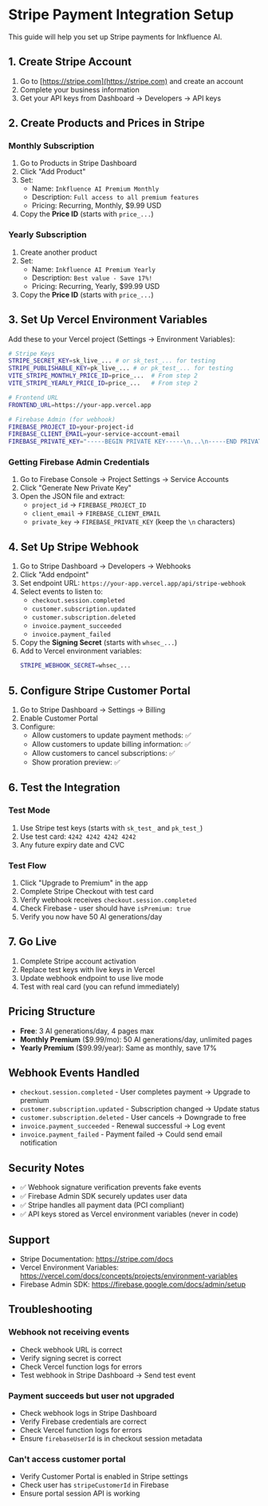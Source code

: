 # Stripe Payment Integration Setup

This guide will help you set up Stripe payments for Inkfluence AI.

## 1. Create Stripe Account

1. Go to [https://stripe.com](https://stripe.com) and create an account
2. Complete your business information
3. Get your API keys from Dashboard → Developers → API keys

## 2. Create Products and Prices in Stripe

### Monthly Subscription
1. Go to Products in Stripe Dashboard
2. Click "Add Product"
3. Set:
   - Name: `Inkfluence AI Premium Monthly`
   - Description: `Full access to all premium features`
   - Pricing: Recurring, Monthly, $9.99 USD
4. Copy the **Price ID** (starts with `price_...`)

### Yearly Subscription
1. Create another product
2. Set:
   - Name: `Inkfluence AI Premium Yearly`
   - Description: `Best value - Save 17%!`
   - Pricing: Recurring, Yearly, $99.99 USD
3. Copy the **Price ID** (starts with `price_...`)

## 3. Set Up Vercel Environment Variables

Add these to your Vercel project (Settings → Environment Variables):

```bash
# Stripe Keys
STRIPE_SECRET_KEY=sk_live_... # or sk_test_... for testing
STRIPE_PUBLISHABLE_KEY=pk_live_... # or pk_test_... for testing
VITE_STRIPE_MONTHLY_PRICE_ID=price_...  # From step 2
VITE_STRIPE_YEARLY_PRICE_ID=price_...   # From step 2

# Frontend URL
FRONTEND_URL=https://your-app.vercel.app

# Firebase Admin (for webhook)
FIREBASE_PROJECT_ID=your-project-id
FIREBASE_CLIENT_EMAIL=your-service-account-email
FIREBASE_PRIVATE_KEY="-----BEGIN PRIVATE KEY-----\n...\n-----END PRIVATE KEY-----\n"
```

### Getting Firebase Admin Credentials

1. Go to Firebase Console → Project Settings → Service Accounts
2. Click "Generate New Private Key"
3. Open the JSON file and extract:
   - `project_id` → `FIREBASE_PROJECT_ID`
   - `client_email` → `FIREBASE_CLIENT_EMAIL`
   - `private_key` → `FIREBASE_PRIVATE_KEY` (keep the `\n` characters)

## 4. Set Up Stripe Webhook

1. Go to Stripe Dashboard → Developers → Webhooks
2. Click "Add endpoint"
3. Set endpoint URL: `https://your-app.vercel.app/api/stripe-webhook`
4. Select events to listen to:
   - `checkout.session.completed`
   - `customer.subscription.updated`
   - `customer.subscription.deleted`
   - `invoice.payment_succeeded`
   - `invoice.payment_failed`
5. Copy the **Signing Secret** (starts with `whsec_...`)
6. Add to Vercel environment variables:
   ```bash
   STRIPE_WEBHOOK_SECRET=whsec_...
   ```

## 5. Configure Stripe Customer Portal

1. Go to Stripe Dashboard → Settings → Billing
2. Enable Customer Portal
3. Configure:
   - Allow customers to update payment methods: ✅
   - Allow customers to update billing information: ✅
   - Allow customers to cancel subscriptions: ✅
   - Show proration preview: ✅

## 6. Test the Integration

### Test Mode
1. Use Stripe test keys (starts with `sk_test_` and `pk_test_`)
2. Use test card: `4242 4242 4242 4242`
3. Any future expiry date and CVC

### Test Flow
1. Click "Upgrade to Premium" in the app
2. Complete Stripe Checkout with test card
3. Verify webhook receives `checkout.session.completed`
4. Check Firebase - user should have `isPremium: true`
5. Verify you now have 50 AI generations/day

## 7. Go Live

1. Complete Stripe account activation
2. Replace test keys with live keys in Vercel
3. Update webhook endpoint to use live mode
4. Test with real card (you can refund immediately)

## Pricing Structure

- **Free**: 3 AI generations/day, 4 pages max
- **Monthly Premium** ($9.99/mo): 50 AI generations/day, unlimited pages
- **Yearly Premium** ($99.99/year): Same as monthly, save 17%

## Webhook Events Handled

- `checkout.session.completed` - User completes payment → Upgrade to premium
- `customer.subscription.updated` - Subscription changed → Update status
- `customer.subscription.deleted` - User cancels → Downgrade to free
- `invoice.payment_succeeded` - Renewal successful → Log event
- `invoice.payment_failed` - Payment failed → Could send email notification

## Security Notes

- ✅ Webhook signature verification prevents fake events
- ✅ Firebase Admin SDK securely updates user data
- ✅ Stripe handles all payment data (PCI compliant)
- ✅ API keys stored as Vercel environment variables (never in code)

## Support

- Stripe Documentation: https://stripe.com/docs
- Vercel Environment Variables: https://vercel.com/docs/concepts/projects/environment-variables
- Firebase Admin SDK: https://firebase.google.com/docs/admin/setup

## Troubleshooting

### Webhook not receiving events
- Check webhook URL is correct
- Verify signing secret is correct
- Check Vercel function logs for errors
- Test webhook in Stripe Dashboard → Send test event

### Payment succeeds but user not upgraded
- Check webhook logs in Stripe Dashboard
- Verify Firebase credentials are correct
- Check Vercel function logs for errors
- Ensure `firebaseUserId` is in checkout session metadata

### Can't access customer portal
- Verify Customer Portal is enabled in Stripe settings
- Check user has `stripeCustomerId` in Firebase
- Ensure portal session API is working
